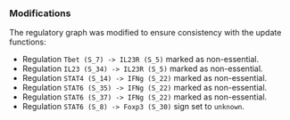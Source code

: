 ### Modifications

The regulatory graph was modified to ensure consistency with the update functions:

 - Regulation `Tbet (S_7) -> IL23R (S_5)` marked as non-essential.
 - Regulation `IL23 (S_34) -> IL23R (S_5)` marked as non-essential.
 - Regulation `STAT4 (S_14) -> IFNg (S_22)` marked as non-essential.
 - Regulation `STAT6 (S_35) -> IFNg (S_22)` marked as non-essential.
 - Regulation `STAT6 (S_37) -> IFNg (S_22)` marked as non-essential.
 - Regulation `STAT6 (S_8) -> Foxp3 (S_30)` sign set to `unknown`.
